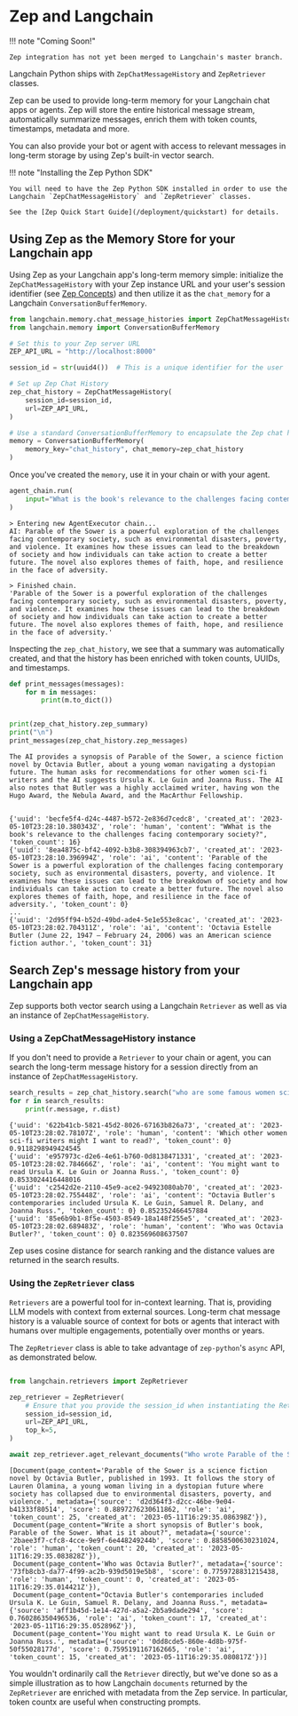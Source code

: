 # Zep and Langchain

!!! note "Coming Soon!"

    Zep integration has not yet been merged to Langchain's master branch.

Langchain Python ships with `ZepChatMessageHistory` and `ZepRetriever` classes.

Zep can be used to provide long-term memory for your Langchain chat apps or agents. Zep will store the entire historical message stream, automatically summarize messages, enrich them with token counts, timestamps, metadata and more.

You can also provide your bot or agent with access to relevant messages in long-term storage by using Zep's built-in vector search.

!!! note "Installing the Zep Python SDK"

    You will need to have the Zep Python SDK installed in order to use the Langchain `ZepChatMessageHistory` and `ZepRetriever` classes.

    See the [Zep Quick Start Guide](/deployment/quickstart) for details.

## Using Zep as the Memory Store for your Langchain app

Using Zep as your Langchain app's long-term memory simple: initialize the `ZepChatMessageHistory` with your Zep instance URL and your user's session identifier (see [Zep Concepts](/about/concepts)) and then utilize it as the `chat_memory` for a Langchain `ConversationBufferMemory`.

```python
from langchain.memory.chat_message_histories import ZepChatMessageHistory
from langchain.memory import ConversationBufferMemory

# Set this to your Zep server URL
ZEP_API_URL = "http://localhost:8000"

session_id = str(uuid4())  # This is a unique identifier for the user

# Set up Zep Chat History
zep_chat_history = ZepChatMessageHistory(
    session_id=session_id,
    url=ZEP_API_URL,
)

# Use a standard ConversationBufferMemory to encapsulate the Zep chat history
memory = ConversationBufferMemory(
    memory_key="chat_history", chat_memory=zep_chat_history
)
```

Once you've created the `memory`, use it in your chain or with your agent.

```python
agent_chain.run(
    input="What is the book's relevance to the challenges facing contemporary society?"
)
```

```text
> Entering new AgentExecutor chain...
AI: Parable of the Sower is a powerful exploration of the challenges facing contemporary society, such as environmental disasters, poverty, and violence. It examines how these issues can lead to the breakdown of society and how individuals can take action to create a better future. The novel also explores themes of faith, hope, and resilience in the face of adversity.

> Finished chain.
'Parable of the Sower is a powerful exploration of the challenges facing contemporary society, such as environmental disasters, poverty, and violence. It examines how these issues can lead to the breakdown of society and how individuals can take action to create a better future. The novel also explores themes of faith, hope, and resilience in the face of adversity.'
```

Inspecting the `zep_chat_history`, we see that a summary was automatically created, and that the history has been enriched with token counts, UUIDs, and timestamps.

```python
def print_messages(messages):
    for m in messages:
        print(m.to_dict())


print(zep_chat_history.zep_summary)
print("\n")
print_messages(zep_chat_history.zep_messages)
```

```text
The AI provides a synopsis of Parable of the Sower, a science fiction novel by Octavia Butler, about a young woman navigating a dystopian future. The human asks for recommendations for other women sci-fi writers and the AI suggests Ursula K. Le Guin and Joanna Russ. The AI also notes that Butler was a highly acclaimed writer, having won the Hugo Award, the Nebula Award, and the MacArthur Fellowship.


{'uuid': 'becfe5f4-d24c-4487-b572-2e836d7cedc8', 'created_at': '2023-05-10T23:28:10.380343Z', 'role': 'human', 'content': "WWhat is the book's relevance to the challenges facing contemporary society?", 'token_count': 16}
{'uuid': '8ea4875c-bf42-4092-b3b8-308394963cb7', 'created_at': '2023-05-10T23:28:10.396994Z', 'role': 'ai', 'content': 'Parable of the Sower is a powerful exploration of the challenges facing contemporary society, such as environmental disasters, poverty, and violence. It examines how these issues can lead to the breakdown of society and how individuals can take action to create a better future. The novel also explores themes of faith, hope, and resilience in the face of adversity.', 'token_count': 0}
...
{'uuid': '2d95ff94-b52d-49bd-ade4-5e1e553e8cac', 'created_at': '2023-05-10T23:28:02.704311Z', 'role': 'ai', 'content': 'Octavia Estelle Butler (June 22, 1947 – February 24, 2006) was an American science fiction author.', 'token_count': 31}
```

## Search Zep's message history from your Langchain app

Zep supports both vector search using a Langchain `Retriever` as well as via an instance of `ZepChatMessageHistory`.

### Using a ZepChatMessageHistory instance

If you don't need to provide a `Retriever` to your chain or agent, you can search the long-term message history for a session directly from an instance of `ZepChatMessageHistory`.

```python
search_results = zep_chat_history.search("who are some famous women sci-fi authors?")
for r in search_results:
    print(r.message, r.dist)
```

```text
{'uuid': '622b41cb-5821-45d2-8026-67163b826a73', 'created_at': '2023-05-10T23:28:02.78107Z', 'role': 'human', 'content': 'Which other women sci-fi writers might I want to read?', 'token_count': 0} 0.9118298949424545
{'uuid': 'e957973c-d2e6-4e61-b760-0d8138471331', 'created_at': '2023-05-10T23:28:02.784666Z', 'role': 'ai', 'content': 'You might want to read Ursula K. Le Guin or Joanna Russ.', 'token_count': 0} 0.8533024416448016
{'uuid': 'c2542d2e-2110-45e9-ace2-94923080ab70', 'created_at': '2023-05-10T23:28:02.755448Z', 'role': 'ai', 'content': "Octavia Butler's contemporaries included Ursula K. Le Guin, Samuel R. Delany, and Joanna Russ.", 'token_count': 0} 0.852352466457884
{'uuid': '85e6b9b1-8f5e-4503-8549-18a148f255e5', 'created_at': '2023-05-10T23:28:02.689483Z', 'role': 'human', 'content': 'Who was Octavia Butler?', 'token_count': 0} 0.823569608637507
```

Zep uses cosine distance for search ranking and the distance values are returned in the search results.

### Using the `ZepRetriever` class

`Retrievers` are a powerful tool for in-context learning. That is, providing LLM models with context from external sources. Long-term chat message history is a valuable source of context for bots or agents that interact with humans over multiple engagements, potentially over months or years.

The `ZepRetriever` class is able to take advantage of `zep-python`'s `async` API, as demonstrated below.

```python

from langchain.retrievers import ZepRetriever

zep_retriever = ZepRetriever(
    # Ensure that you provide the session_id when instantiating the Retriever
    session_id=session_id,
    url=ZEP_API_URL,
    top_k=5,
)

await zep_retriever.aget_relevant_documents("Who wrote Parable of the Sower?")
```

```text
[Document(page_content='Parable of the Sower is a science fiction novel by Octavia Butler, published in 1993. It follows the story of Lauren Olamina, a young woman living in a dystopian future where society has collapsed due to environmental disasters, poverty, and violence.', metadata={'source': 'd2d364f3-d2cc-46be-9e04-b41333f80514', 'score': 0.8897276230611862, 'role': 'ai', 'token_count': 25, 'created_at': '2023-05-11T16:29:35.086398Z'}),
 Document(page_content="Write a short synopsis of Butler's book, Parable of the Sower. What is it about?", metadata={'source': '2baee3f7-cfc8-4cce-9e9f-6e448249244b', 'score': 0.8858500630231024, 'role': 'human', 'token_count': 20, 'created_at': '2023-05-11T16:29:35.083828Z'}),
 Document(page_content='Who was Octavia Butler?', metadata={'source': '73fb8cb3-da77-4f99-ac2b-939d5019e5b8', 'score': 0.7759728831215438, 'role': 'human', 'token_count': 0, 'created_at': '2023-05-11T16:29:35.014421Z'}),
 Document(page_content="Octavia Butler's contemporaries included Ursula K. Le Guin, Samuel R. Delany, and Joanna Russ.", metadata={'source': 'aff1b45d-1e14-427d-a5a2-2b5a9dade294', 'score': 0.760286350496536, 'role': 'ai', 'token_count': 17, 'created_at': '2023-05-11T16:29:35.052896Z'}),
 Document(page_content='You might want to read Ursula K. Le Guin or Joanna Russ.', metadata={'source': '0dd8cde5-860e-4d8b-975f-50f55028177d', 'score': 0.7595191167162665, 'role': 'ai', 'token_count': 15, 'created_at': '2023-05-11T16:29:35.080817Z'})]
```

You wouldn't ordinarily call the `Retriever` directly, but we've done so as a simple illustration as to how Langchain `documents` returned by the `ZepRetriever` are enriched with metadata from the Zep service. In particular, token countx are useful when constructing prompts.

